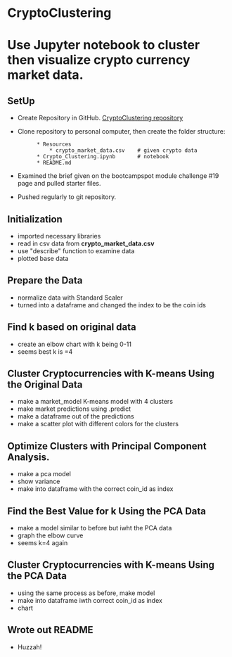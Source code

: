 # CryptoClustering
# Use Jupyter notebook to cluster then visualize crypto currency market data.

## SetUp

* Create Repository in GitHub.
[CryptoClustering repository](https://github.com/StephWolter/CryptoClustering.git)

* Clone repository to personal computer, then create the folder structure:


            * Resources                     
                * crypto_market_data.csv    # given crypto data                
            * Crypto_Clustering.ipynb       # notebook 
            * README.md

* Examined the brief given on the bootcampspot module challenge #19 page and pulled starter files. 
* Pushed regularly to git repository.

## Initialization
* imported necessary libraries
* read in csv data from **crypto_market_data.csv**
* use "describe" function to examine data
* plotted base data

## Prepare the Data
* normalize data with Standard Scaler
* turned into a dataframe and changed the index to be the coin ids

## Find k based on original data
* create an elbow chart with k being 0-11 
* seems best k is =4

## Cluster Cryptocurrencies with K-means Using the Original Data
* make a market_model K-means model with 4 clusters
* make market predictions using .predict
* make a dataframe out of the predictions
* make a scatter plot with different colors for the clusters

## Optimize Clusters with Principal Component Analysis.
* make a pca model
* show variance
* make into dataframe with the correct coin_id as index

## Find the Best Value for k Using the PCA Data
* make a model similar to before but iwht the PCA data
* graph the elbow curve
* seems k=4 again

## Cluster Cryptocurrencies with K-means Using the PCA Data
* using the same process as before, make model
* make into dataframe iwth correct coin_id as index
* chart




## Wrote out README
* Huzzah!

